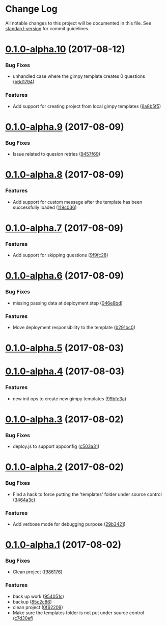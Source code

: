 # Change Log

All notable changes to this project will be documented in this file. See [standard-version](https://github.com/conventional-changelog/standard-version) for commit guidelines.

<a name="0.1.0-alpha.10"></a>
# [0.1.0-alpha.10](https://github.com/nicolasdao/gimpy/compare/v0.1.0-alpha.9...v0.1.0-alpha.10) (2017-08-12)


### Bug Fixes

* unhandled case where the gimpy template creates 0 questions ([b6d1794](https://github.com/nicolasdao/gimpy/commit/b6d1794))


### Features

* Add support for creating project from local gimpy templates ([6a8b5f5](https://github.com/nicolasdao/gimpy/commit/6a8b5f5))



<a name="0.1.0-alpha.9"></a>
# [0.1.0-alpha.9](https://github.com/nicolasdao/gimpy/compare/v0.1.0-alpha.8...v0.1.0-alpha.9) (2017-08-09)


### Bug Fixes

* Issue related to quesion retries ([9457f69](https://github.com/nicolasdao/gimpy/commit/9457f69))



<a name="0.1.0-alpha.8"></a>
# [0.1.0-alpha.8](https://github.com/nicolasdao/gimpy/compare/v0.1.0-alpha.7...v0.1.0-alpha.8) (2017-08-09)


### Features

* Add support for custom message after the template has been successfully loaded ([119c036](https://github.com/nicolasdao/gimpy/commit/119c036))



<a name="0.1.0-alpha.7"></a>
# [0.1.0-alpha.7](https://github.com/nicolasdao/gimpy/compare/v0.1.0-alpha.6...v0.1.0-alpha.7) (2017-08-09)


### Features

* Add support for skipping questions ([9f9fc28](https://github.com/nicolasdao/gimpy/commit/9f9fc28))



<a name="0.1.0-alpha.6"></a>
# [0.1.0-alpha.6](https://github.com/nicolasdao/gimpy/compare/v0.1.0-alpha.5...v0.1.0-alpha.6) (2017-08-09)


### Bug Fixes

* missing passing data at deployment step ([046e8bd](https://github.com/nicolasdao/gimpy/commit/046e8bd))


### Features

* Move deployment responsibility to the template ([b291bc0](https://github.com/nicolasdao/gimpy/commit/b291bc0))



<a name="0.1.0-alpha.5"></a>
# [0.1.0-alpha.5](https://github.com/nicolasdao/gimpy/compare/v0.1.0-alpha.4...v0.1.0-alpha.5) (2017-08-03)



<a name="0.1.0-alpha.4"></a>
# [0.1.0-alpha.4](https://github.com/nicolasdao/gimpy/compare/v0.1.0-alpha.3...v0.1.0-alpha.4) (2017-08-03)


### Features

* new init ops to create new gimpy templates ([99bfe3a](https://github.com/nicolasdao/gimpy/commit/99bfe3a))



<a name="0.1.0-alpha.3"></a>
# [0.1.0-alpha.3](https://github.com/nicolasdao/gimpy/compare/v0.1.0-alpha.2...v0.1.0-alpha.3) (2017-08-02)


### Bug Fixes

* deploy.js to support appconfig ([c503a31](https://github.com/nicolasdao/gimpy/commit/c503a31))



<a name="0.1.0-alpha.2"></a>
# [0.1.0-alpha.2](https://github.com/nicolasdao/gimpy/compare/v0.1.0-alpha.1...v0.1.0-alpha.2) (2017-08-02)


### Bug Fixes

* Find a hack to force putting the 'templates' folder under source control ([3464a3c](https://github.com/nicolasdao/gimpy/commit/3464a3c))


### Features

* Add verbose mode for debugging purpose ([29b3421](https://github.com/nicolasdao/gimpy/commit/29b3421))



<a name="0.1.0-alpha.1"></a>
# [0.1.0-alpha.1](https://github.com/nicolasdao/gimpy/compare/v0.1.0-alpha.0...v0.1.0-alpha.1) (2017-08-02)


### Bug Fixes

* Clean project ([f986176](https://github.com/nicolasdao/gimpy/commit/f986176))


### Features

* back up work ([954051c](https://github.com/nicolasdao/gimpy/commit/954051c))
* backup ([85c2c86](https://github.com/nicolasdao/gimpy/commit/85c2c86))
* clean project ([0f62209](https://github.com/nicolasdao/gimpy/commit/0f62209))
* Make sure the templates folder is not put under source control ([c7d30ef](https://github.com/nicolasdao/gimpy/commit/c7d30ef))
